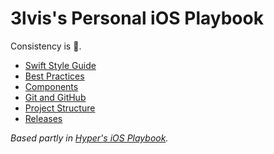 # 3lvis's Personal iOS Playbook

Consistency is 👸.

* [Swift Style Guide](/SWIFT_STYLE_GUIDE.md)
* [Best Practices](/BEST_PRACTICES.md)
* [Components](/COMPONENTS.md)
* [Git and GitHub](/GIT_AND_GITHUB.md)
* [Project Structure](/PROJECT_STRUCTURE.md)
* [Releases](/RELEASES.md)

_Based partly in [Hyper's iOS Playbook](https://github.com/hyperoslo/ios-playbook)._
